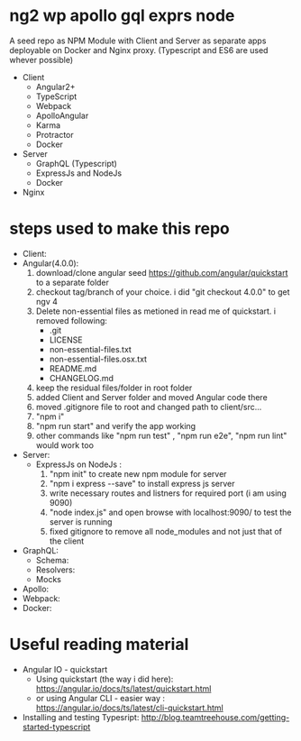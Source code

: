# ng2 wp apollo gql exprs node
A seed repo as NPM Module with Client and Server as separate apps deployable on Docker and Nginx proxy.
(Typescript and ES6 are used whever possible)
* Client
    * Angular2+ 
    * TypeScript 
    * Webpack 
    * ApolloAngular 
    * Karma 
    * Protractor 
    * Docker
* Server
    * GraphQL (Typescript)
    * ExpressJs and NodeJs 
    * Docker
* Nginx

# steps used to make this repo
* Client:
 * Angular(4.0.0):
    1) download/clone angular seed https://github.com/angular/quickstart to a separate folder
    2) checkout tag/branch of your choice. i did "git checkout 4.0.0" to get ngv 4
    3) Delete non-essential files as metioned in read me of quickstart.
       i removed following: 
       * .git
       * LICENSE
       * non-essential-files.txt
       * non-essential-files.osx.txt
       * README.md
       * CHANGELOG.md
    4) keep the residual files/folder in root folder
    5) added Client and Server folder and moved Angular code there
    6) moved .gitignore file to root and changed path to client/src...
    7) "npm i"
    8) "npm run start" and verify the app working
    9) other commands like "npm run test" , "npm run e2e", "npm run lint" would work too
* Server:
    * ExpressJs on NodeJs :
        1) "npm init" to create new npm module for server
        2) "npm i express --save" to install express js server
        3) write necessary routes and listners for required port (i am using 9090)
        4) "node index.js" and open browse with localhost:9090/ to test the server is running
        5) fixed gitignore to remove all node_modules and not just that of the client
* GraphQL:
    * Schema:
    * Resolvers: 
    * Mocks
* Apollo:
* Webpack:
* Docker: 

# Useful reading material
* Angular IO - quickstart
    * Using quickstart (the way i did here): https://angular.io/docs/ts/latest/quickstart.html
    * or using Angular CLI - easier way : https://angular.io/docs/ts/latest/cli-quickstart.html
* Installing and testing Typesript: http://blog.teamtreehouse.com/getting-started-typescript
